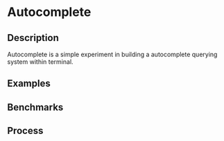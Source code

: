 # Autocomplete
## Description
Autocomplete is a simple experiment in building a autocomplete querying system within terminal.

## Examples

## Benchmarks

## Process
